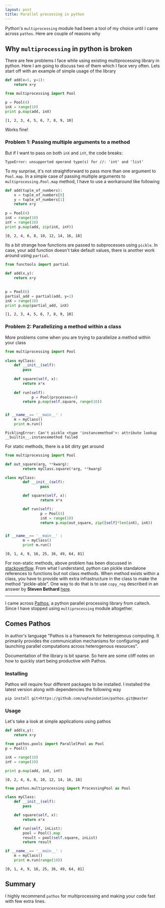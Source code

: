 ```yaml
---
layout: post
title: Parallel processing in python
---
```


Python's `multiprocessing` module had been a tool of my choice until I came across `pathos`. Here are couple of reasons why

## Why `multiprocessing` in python is broken

There are few problems I face while using existing multiprocessing library in python. Here I am going to discuss two of them which I face very often.
Lets start off with an example of simple usage of the library

```python
def add(x=5, y=1):
	return x+y

from multiprocessing import Pool

p = Pool(4)
inX = range(10)
print p.map(add, inX)
```
```
[1, 2, 3, 4, 5, 6, 7, 8, 9, 10]
```

Works fine! 

### Problem 1: Passing multiple arguments to a method

But if I want to pass on both `inX` and `inY`, the code breaks:
```
TypeError: unsupported operand type(s) for //: 'int' and 'list'
```

To my surprise, it's not straightforward to pass more than one argument to `Pool.map`. In a simple case of passing multiple arguments to `multiprocessing.Pool.map` method, I have to use a workaround like following

```python
def add(tuple_of_numbers):
	x = tuple_of_numbers[0]
	y = tuple_of_numbers[1]
	return x+y
    
p = Pool(4)
inX = range(10)
inY = range(10)
print p.map(add, zip(inX, inY))
```
```
[0, 2, 4, 6, 8, 10, 12, 14, 16, 18]
```

Its a bit strange how functions are passed to subprocesses using `pickle`. In case, your add function doesn't take default values, there is another work around using `partial`.

```python
from functools import partial
    
def add(x,y):
	return x+y
    
    
p = Pool(6)
partial_add = partial(add, y=1)
inX = range(10)
print p.map(partial_add, inX)
```
```
[1, 2, 3, 4, 5, 6, 7, 8, 9, 10]
```

### Problem 2: Parallelizing a method within a class

More problems come when you are trying to parallelize a method within your class

```python
from multiprocessing import Pool
    
class myClass:
	def __init__(self):
		pass
    
	def square(self, x):
		return x*x
    
	def run(self):
    		p = Pool(processes=4)
		return p.map(self.square, range(10))


if __name__== '__main__' :
	m = myClass()
	print m.run()
```
```
PicklingError: Can't pickle <type 'instancemethod'>: attribute lookup __builtin__.instancemethod failed
```
For static methods, there is a bit dirty get around

```python
from multiprocessing import Pool

def out_square(arg, **kwarg):
        return myClass.square(*arg, **kwarg)

class myClass:
        def __init__(self):
                pass

        def square(self, x):
                return x*x

        def run(self):
                p = Pool(4)
                inX = range(10)
                return p.map(out_square, zip([self]*len(inX), inX))


if __name__== '__main__' :
        m = myClass()
        print m.run()
```
```
[0, 1, 4, 9, 16, 25, 36, 49, 64, 81]
```

For non-static methods, above problem has been discussed in [stackoverflow](http://stackoverflow.com/questions/1816958/cant-pickle-type-instancemethod-when-using-pythons-multiprocessing-pool-ma). From what I understand, python can pickle standalone references to functions but not class methods. When method exists within a class, you have to provide with extra infrastructure in the class to make the method "pickle-able". One way to do that is to use `copy_reg` described in an answer by **Steven Bethard** [here](http://bytes.com/topic/python/answers/552476-why-cant-you-pickle-instancemethods).

---

I came across [Pathos](https://github.com/uqfoundation/pathos.git), a python parallel processing library from caltech. Since I have stopped using `multiprocessing` module altogether.

## Comes Pathos

In author's language "Pathos is a framework for heterogenous computing. It primarily provides the communication mechanisms for configuring and launching parallel computations across heterogenous resources".

Documentation of the library is bit sparse. So here are some cliff notes on how to quickly start being productive with Pathos.

### Installing

Pathos will require four different packages to be installed. I installed the latest version along with dependencies the following way 
    
    pip install git+https://github.com/uqfoundation/pathos.git@master

### Usage

Let's take a look at simple applications using pathos

```python
def add(x,y):
	return x+y

from pathos.pools import ParallelPool as Pool
p = Pool()

inX = range(10)
inY = range(10)

print p.map(add, inX, inY)
```
```
[0, 2, 4, 6, 8, 10, 12, 14, 16, 18]
```
	
```python
from pathos.multiprocessing import ProcessingPool as Pool

class myClass:
	def __init__(self):
		pass

	def square(self, x):
		return x*x

	def run(self, inList):
		pool = Pool().map
		result = pool(self.square, inList)
		return result

if __name__== '__main__' :
	m = myClass()
	print m.run(range(10))
```
```
[0, 1, 4, 9, 16, 25, 36, 49, 64, 81]
```

## Summary
I highly recommend `pathos` for multiprocessing and making your code fast with few extra lines.
